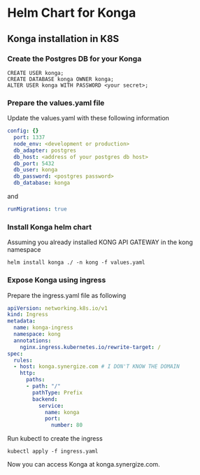 # Helm Chart for Konga


## Konga installation in K8S

### Create the Postgres DB for your Konga

```
CREATE USER konga;
CREATE DATABASE konga OWNER konga;
ALTER USER konga WITH PASSWORD <your secret>;
```

### Prepare the values.yaml file

Update the values.yaml with these following information

```yaml
config: {}
  port: 1337
  node_env: <development or production>
  db_adapter: postgres
  db_host: <address of your postgres db host>
  db_port: 5432
  db_user: konga
  db_password: <postgres password>
  db_database: konga
```

and

```yaml
runMigrations: true
```

### Install Konga helm chart

Assuming you already installed KONG API GATEWAY in the kong namespace
```
helm install konga ./ -n kong -f values.yaml
```

### Expose Konga using ingress 

Prepare the ingress.yaml file as following
```yaml
apiVersion: networking.k8s.io/v1
kind: Ingress
metadata:
  name: konga-ingress
  namespace: kong
  annotations:
    nginx.ingress.kubernetes.io/rewrite-target: /
spec:
  rules:
  - host: konga.synergize.com # I DON'T KNOW THE DOMAIN
    http:
      paths:
      - path: "/"
        pathType: Prefix
        backend:
          service:
            name: konga
            port:
              number: 80
```

Run kubectl to create the ingress
```
kubectl apply -f ingress.yaml
```

Now you can access Konga at konga.synergize.com.


